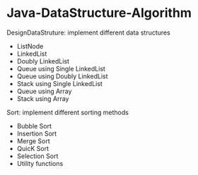 # Java-DataStructure-Algorithm

DesignDataStruture: implement different data structures
- ListNode 
- LinkedList
- Doubly LinkedList
- Queue using Single LinkedList
- Queue using Doubly LinkedList
- Stack using Single LinkedList
- Queue using Array
- Stack using Array

Sort: implement different sorting methods
- Bubble Sort
- Insertion Sort
- Merge Sort
- QuicK Sort
- Selection Sort
- Utility functions